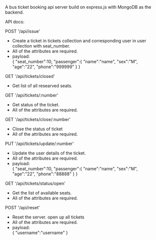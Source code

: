 A bus ticket booking api server build on express.js with MongoDB as the backend.

API docs:   
  
POST '/api/issue'
* Create a ticket in tickets collection and corresponding user in user collection with seat_number. 
* All of the attributes are required. 
* payload:  
{
    "seat_number":10,
    "passenger":{
        "name":"name",
        "sex":"M",
        "age":"22",
        "phone":"999999"
    }
}   

GET '/api/tickets/closed'
* Get list of all researved seats. 
  
GET '/api/tickets/:number'
* Get status of the ticket. 
* All of the attributes are required. 
  
GET '/api/tickets/close/:number'
* Close the status of ticket 
* All of the attributes are required. 

PUT '/api/tickets/update/:number'
* Update the user details of the ticket. 
* All of the attributes are required. 
* payload:  
{
    "seat_number":10,
    "passenger":{
        "name":"name",
        "sex":"M",
        "age":"22",
        "phone":"88888"
    }
} 
  
GET '/api/tickets/status/open'
* Get the list of available seats.
* All of the attributes are required.  
  
POST '/api/reset'
* Reset the server. open up all tickets 
* All of the attributes are required. 
* payload:  
{
    "username":"username"
}   
